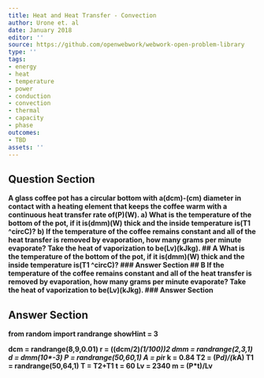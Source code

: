 ```yaml
---
title: Heat and Heat Transfer - Convection
author: Urone et. al
date: January 2018
editor: ''
source: https://github.com/openwebwork/webwork-open-problem-library
type: ''
tags:
- energy
- heat
- temperature
- power
- conduction
- convection
- thermal
- capacity
- phase
outcomes:
- TBD
assets: ''
---
```


## Question Section 

<b>
A glass coffee pot has a circular bottom with a(dcm)-(cm) diameter in contact with a heating element that keeps the coffee warm with a continuous heat transfer rate of(P)(W).
a) What is the temperature of the bottom of the pot, if it is(dmm)(W) thick and the inside temperature is(T1 ^circC)?
b) If the temperature of the coffee remains constant and all of the heat transfer is removed by evaporation, how many grams per minute evaporate? Take the heat of vaporization to be(Lv)(kJkg).
## A
What is the temperature of the bottom of the pot, if it is(dmm)(W) thick and the inside temperature is(T1 ^circC)?
### Answer Section
## B
If the temperature of the coffee remains constant and all of the heat transfer is removed by evaporation, how many grams per minute evaporate? Take the heat of vaporization to be(Lv)(kJkg).
### Answer Section


## Answer Section

from random import randrange
showHint = 3

dcm = randrange(8,9,0.01)
r = ((dcm/2)*(1/100))**2
dmm = randrange(2,3,1)
d = dmm*(10**-3)
P = randrange(50,60,1)
A = pi*r
k = 0.84
T2 = (P*d)/(k*A)
T1 = randrange(50,64,1)
T = T2+T1
t = 60
Lv = 2340
m = (P*t)/Lv